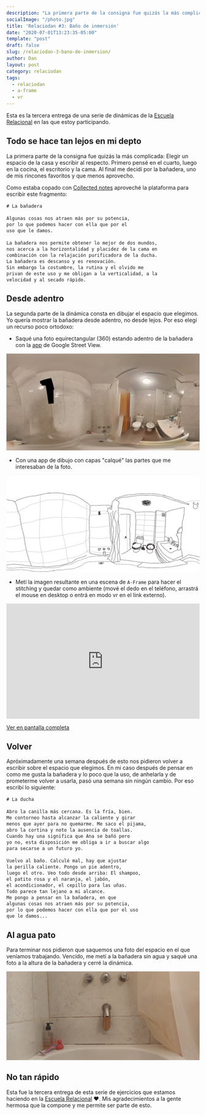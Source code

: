 ```yaml
---
description: "La primera parte de la consigna fue quizás la más complicada: Elegir un espacio de la casa y escribir al respecto."
socialImage: "/photo.jpg"
title: 'Relaciodan #3: Baño de inmersión'
date: "2020-07-01T13:23:35-05:00"
template: "post"
draft: false
slug: /relaciodan-3-bano-de-inmersion/
author: Dan
layout: post
category: relaciodan
tags:
  - relaciodan
  - a-frame
  - vr
---
```


Esta es la tercera entrega de una serie de dinámicas de la [Escuela Relacional](https://instagram.com/escuela.relacional) en las que
estoy participando.

## Todo se hace tan lejos en mi depto

  La primera parte de la consigna fue quizás la más complicada: Elegir un espacio de la casa y escribir al respecto. Primero pensé en el cuarto, luego en la cocina, el escritorio y la cama. Al final me decidí por la bañadera, uno de mis rincones favoritos y que menos aprovecho.

  Como estaba copado con [Collected notes](https://collectednotes.com/impronunciable/la-banadera) aproveché la plataforma para escribir este fragmento:

  ```
  # La bañadera

  Algunas cosas nos atraen más por su potencia,
  por lo que podemos hacer con ella que por el
  uso que le damos.
  
  La bañadera nos permite obtener lo mejor de dos mundos,
  nos acerca a la horizontalidad y placidez de la cama en
  combinación con la relajación purificadora de la ducha.
  La bañadera es descanso y es renovación.
  Sin embargo la costumbre, la rutina y el olvido me
  privan de este uso y me obligan a la verticalidad, a la
  velocidad y al secado rápido.
```

## Desde adentro

La segunda parte de la dinámica consta en dibujar el espacio que elegimos.
Yo quería mostrar la bañadera desde adentro, no desde lejos. Por eso elegí un
recurso poco ortodoxo:

- Saqué una foto equirectangular (360) estando adentro de la bañadera con la
[app](https://play.google.com/store/apps/details?id=com.google.android.street) de Google Street View.

![Foto 360 de la bañadera](/banadera-equi.jpg)

- Con una app de dibujo con capas "calqué" las partes que me interesaban de la foto.

![La bañadera](/banadera-dibujo.jpeg)

- Metí la imagen resultante en una escena de `A-Frame` para hacer el stitching y quedar como ambiente (mové el dedo en el teléfono, arrastrá el mouse en desktop o entrá en modo vr en el link externo).

<iframe src="https://zajdband.com/🛀/" frameBorder="0" style="max-width: 40rem; margin: 0 auto; width: 100%; height: 300px; display: block;"></iframe>

[Ver en pantalla completa](https://zajdband.com/🛀/)

## Volver

Apróximadamente una semana después de esto nos pidieron volver a escribir sobre el espacio que elegimos. En mi caso después de pensar en como me gusta la bañadera y lo poco que la uso,
de anhelarla y de prometerme volver a usarla, pasó una semana sin ningún cambio. Por eso escribí lo siguiente:

```
# La ducha

Abro la canilla más cercana. Es la fría, bien.
Me contorneo hasta alcanzar la caliente y girar
menos que ayer para no quemarme. Me saco el pijama,
abro la cortina y noto la ausencia de toallas.
Cuando hay una significa que Ana se bañó pero
yo no, esta disposición me obliga a ir a buscar algo
para secarse a un futuro yo.

Vuelvo al baño. Calculé mal, hay que ajustar
la perilla caliente. Pongo un pie adentro,
luego el otro. Veo todo desde arriba: El shampoo,
el patito rosa y el naranja, el jabón,
el acondicionador, el cepillo para las uñas.
Todo parece tan lejano a mi alcance.
Me pongo a pensar en la bañadera, en que
algunas cosas nos atraen más por su potencia,
por lo que podemos hacer con ella que por el uso
que le damos...
```

## Al agua pato

Para terminar nos pidieron que saquemos una foto del espacio en el que veníamos trabajando.
Vencido, me metí a la bañadera sin agua y saqué una foto a la altura de la bañadera y cerré
la dinámica.

![Desde la bañadera](/banadera-foto.jpg)

## No tan rápido

Esta fue la tercera entrega de esta serie de ejercicios que estamos haciendo en la
[Escuela Relacional](https://instagram.com/escuela.relacional) ❤️. Mis agradecimientos a
la gente hermosa que la compone y me permite ser parte de esto.
